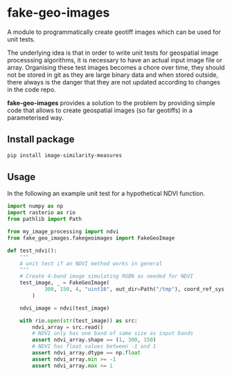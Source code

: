 # fake-geo-images
A module to programmatically create geotiff images which can be used for unit tests.

The underlying idea is that in order to write unit tests for geospatial image processsing algorithms, 
it is necessary to have an actual input image file or array. Organising these test images becomes a chore over time,
they should not be stored in git as they are large binary data and when stored outside, there always
is the danger that they are not updated according to changes in the code repo.

**fake-geo-images** provides a solution to the problem by providing simple code that allows to create
geospatial images (so far geotiffs) in a parameterised way. 

## Install package
```bash
pip install image-similarity-measures
```

## Usage

In the following an example unit test for a hypothetical NDVI function.

```python
import numpy as np
import rasterio as rio
from pathlib import Path

from my_image_processing import ndvi
from fake_geo_images.fakegeoimages import FakeGeoImage

def test_ndvi():
    """
    A unit test if an NDVI method works in general
    """
    # Create 4-band image simulating RGBN as needed for NDVI
    test_image, _ = FakeGeoImage(
            300, 150, 4, "uint16", out_dir=Path("/tmp"), coord_ref_sys = 4326, nodata=0, nodata_fill=3, cog = False
        )

    ndvi_image = ndvi(test_image)

    with rio.open(str(test_image)) as src:
        ndvi_array = src.read()
        # NDVI only has one band of same size as input bands
        assert ndvi_array.shape == (1, 300, 150)
        # NDVI has float values between -1 and 1
        assert ndvi_array.dtype == np.float
        assert ndvi_array.min >= -1
        assert ndvi_array.max <= 1

```


